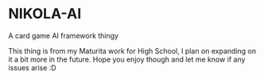 # NIKOLA-AI
A card game AI framework thingy

This thing is from my Maturita work for High School, I plan on expanding on it a bit more in the future.
Hope you enjoy though and let me know if any issues arise :D
